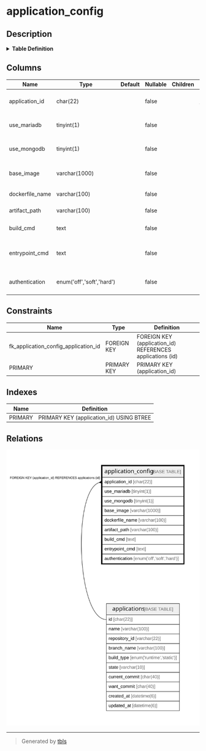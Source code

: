 # application_config

## Description

<details>
<summary><strong>Table Definition</strong></summary>

```sql
CREATE TABLE `application_config` (
  `application_id` char(22) NOT NULL COMMENT 'アプリケーションID',
  `use_mariadb` tinyint(1) NOT NULL COMMENT 'MariaDBを使用するか',
  `use_mongodb` tinyint(1) NOT NULL COMMENT 'MongoDBを使用するか',
  `base_image` varchar(1000) NOT NULL COMMENT 'ベースイメージの名前',
  `dockerfile_name` varchar(100) NOT NULL COMMENT 'Dockerfile名',
  `artifact_path` varchar(100) NOT NULL COMMENT '静的成果物のパス',
  `build_cmd` text NOT NULL COMMENT 'ビルドコマンド',
  `entrypoint_cmd` text NOT NULL COMMENT 'コンテナのエントリポイント',
  `authentication` enum('off','soft','hard') NOT NULL COMMENT 'traP部員認証タイプ',
  PRIMARY KEY (`application_id`),
  CONSTRAINT `fk_application_config_application_id` FOREIGN KEY (`application_id`) REFERENCES `applications` (`id`)
) ENGINE=InnoDB DEFAULT CHARSET=utf8mb4 COLLATE=utf8mb4_general_ci
```

</details>

## Columns

| Name | Type | Default | Nullable | Children | Parents | Comment |
| ---- | ---- | ------- | -------- | -------- | ------- | ------- |
| application_id | char(22) |  | false |  | [applications](applications.md) | アプリケーションID |
| use_mariadb | tinyint(1) |  | false |  |  | MariaDBを使用するか |
| use_mongodb | tinyint(1) |  | false |  |  | MongoDBを使用するか |
| base_image | varchar(1000) |  | false |  |  | ベースイメージの名前 |
| dockerfile_name | varchar(100) |  | false |  |  | Dockerfile名 |
| artifact_path | varchar(100) |  | false |  |  | 静的成果物のパス |
| build_cmd | text |  | false |  |  | ビルドコマンド |
| entrypoint_cmd | text |  | false |  |  | コンテナのエントリポイント |
| authentication | enum('off','soft','hard') |  | false |  |  | traP部員認証タイプ |

## Constraints

| Name | Type | Definition |
| ---- | ---- | ---------- |
| fk_application_config_application_id | FOREIGN KEY | FOREIGN KEY (application_id) REFERENCES applications (id) |
| PRIMARY | PRIMARY KEY | PRIMARY KEY (application_id) |

## Indexes

| Name | Definition |
| ---- | ---------- |
| PRIMARY | PRIMARY KEY (application_id) USING BTREE |

## Relations

![er](application_config.svg)

---

> Generated by [tbls](https://github.com/k1LoW/tbls)
